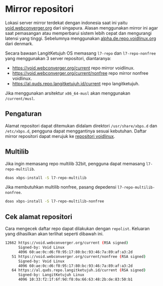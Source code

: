 # Mirror repositori

Lokasi server mirror terdekat dengan indonesia saat ini yaitu [void.webconverger.org](https://void.webconverger.org/) dari singapura. Alasan menggunakan mirror ini agar saat pemasangan atau memperbarui sistem lebih cepat dan mengurangi latensi yang tinggi. Sebelumnya menggunakan [alpha.de.repo.voidlinux.org](https://alpha.de.repo.voidlinux.org) dari denmark.

Secara bawaan LangitKetujuh OS memasang `l7-repo` dan `l7-repo-nonfree` yang menggunakan 3 server repositori, diantaranya:

- <https://void.webconverger.org/current> repo mirror voidlinux.
- <https://void.webconverger.org/current/nonfree> repo mirror nonfree voidlinux.
- <https://al.quds.repo.langitketujuh.id/current> repo langitketujuh.

Jika menggunakan arsitektur `x86_64-musl` akan menggunakan `/current/musl`.

## Pengaturan

Alamat repositori dapat ditemukan didalam direktori `/usr/share/xbps.d` dan `/etc/xbps.d`, pengguna dapat menggantinya sesuai kebutuhan. Daftar mirror repositori dapat merujuk ke [repositori voidlinux](https://docs.voidlinux.org/xbps/repositories/mirrors/index.html).

## Multilib

Jika ingin memasang repo multilib 32bit, pengguna dapat memasang `l7-repo-multilib`.

```sh
doas xbps-install -S l7-repo-multilib
```

Jika membutuhkan multilib nonfree, pasang depedensi `l7-repo-multilib-nonfree`.

```sh
doas xbps-install -S l7-repo-multilib-nonfree
```

## Cek alamat repositori

Cara mengecek daftar repo dapat dilakukan dengan `repolist`. Keluaran yang dihasilkan akan terlihat seperti dibawah ini.

```sh
12662 https://void.webconverger.org/current (RSA signed)
      Signed-by: Void Linux
      4096 60:ae:0c:d6:f0:95:17:80:bc:93:46:7a:89:af:a3:2d
   51 https://void.webconverger.org/current/nonfree (RSA signed)
      Signed-by: Void Linux
      4096 60:ae:0c:d6:f0:95:17:80:bc:93:46:7a:89:af:a3:2d
   64 https://al.quds.repo.langitketujuh.id/current (RSA signed)
      Signed-by: LangitKetujuh Linux
      4096 10:33:f2:1f:6f:9d:f8:0a:66:63:48:2b:de:83:50:b1
```
